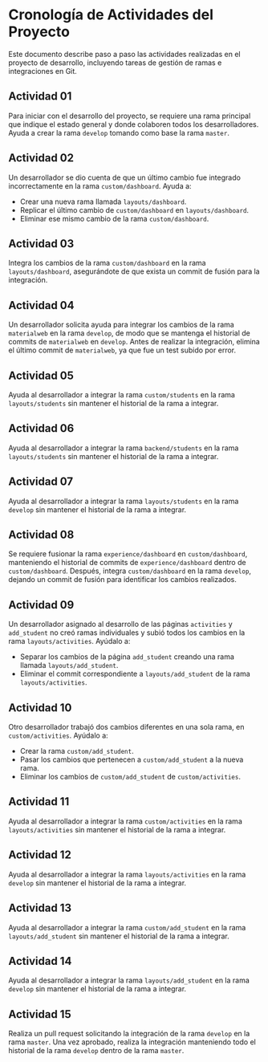 # Cronología de Actividades del Proyecto

Este documento describe paso a paso las actividades realizadas en el proyecto de desarrollo, incluyendo tareas de gestión de ramas e integraciones en Git.

## Actividad 01
Para iniciar con el desarrollo del proyecto, se requiere una rama principal que indique el estado general y donde colaboren todos los desarrolladores. Ayuda a crear la rama `develop` tomando como base la rama `master`.

## Actividad 02
Un desarrollador se dio cuenta de que un último cambio fue integrado incorrectamente en la rama `custom/dashboard`. Ayuda a:
- Crear una nueva rama llamada `layouts/dashboard`.
- Replicar el último cambio de `custom/dashboard` en `layouts/dashboard`.
- Eliminar ese mismo cambio de la rama `custom/dashboard`.

## Actividad 03
Integra los cambios de la rama `custom/dashboard` en la rama `layouts/dashboard`, asegurándote de que exista un commit de fusión para la integración.

## Actividad 04
Un desarrollador solicita ayuda para integrar los cambios de la rama `materialweb` en la rama `develop`, de modo que se mantenga el historial de commits de `materialweb` en `develop`. Antes de realizar la integración, elimina el último commit de `materialweb`, ya que fue un test subido por error.

## Actividad 05
Ayuda al desarrollador a integrar la rama `custom/students` en la rama `layouts/students` sin mantener el historial de la rama a integrar.

## Actividad 06
Ayuda al desarrollador a integrar la rama `backend/students` en la rama `layouts/students` sin mantener el historial de la rama a integrar.

## Actividad 07
Ayuda al desarrollador a integrar la rama `layouts/students` en la rama `develop` sin mantener el historial de la rama a integrar.

## Actividad 08
Se requiere fusionar la rama `experience/dashboard` en `custom/dashboard`, manteniendo el historial de commits de `experience/dashboard` dentro de `custom/dashboard`. Después, integra `custom/dashboard` en la rama `develop`, dejando un commit de fusión para identificar los cambios realizados.

## Actividad 09
Un desarrollador asignado al desarrollo de las páginas `activities` y `add_student` no creó ramas individuales y subió todos los cambios en la rama `layouts/activities`. Ayúdalo a:
- Separar los cambios de la página `add_student` creando una rama llamada `layouts/add_student`.
- Eliminar el commit correspondiente a `layouts/add_student` de la rama `layouts/activities`.

## Actividad 10
Otro desarrollador trabajó dos cambios diferentes en una sola rama, en `custom/activities`. Ayúdalo a:
- Crear la rama `custom/add_student`.
- Pasar los cambios que pertenecen a `custom/add_student` a la nueva rama.
- Eliminar los cambios de `custom/add_student` de `custom/activities`.

## Actividad 11
Ayuda al desarrollador a integrar la rama `custom/activities` en la rama `layouts/activities` sin mantener el historial de la rama a integrar.

## Actividad 12
Ayuda al desarrollador a integrar la rama `layouts/activities` en la rama `develop` sin mantener el historial de la rama a integrar.

## Actividad 13
Ayuda al desarrollador a integrar la rama `custom/add_student` en la rama `layouts/add_student` sin mantener el historial de la rama a integrar.

## Actividad 14
Ayuda al desarrollador a integrar la rama `layouts/add_student` en la rama `develop` sin mantener el historial de la rama a integrar.

## Actividad 15
Realiza un pull request solicitando la integración de la rama `develop` en la rama `master`. Una vez aprobado, realiza la integración manteniendo todo el historial de la rama `develop` dentro de la rama `master`.
